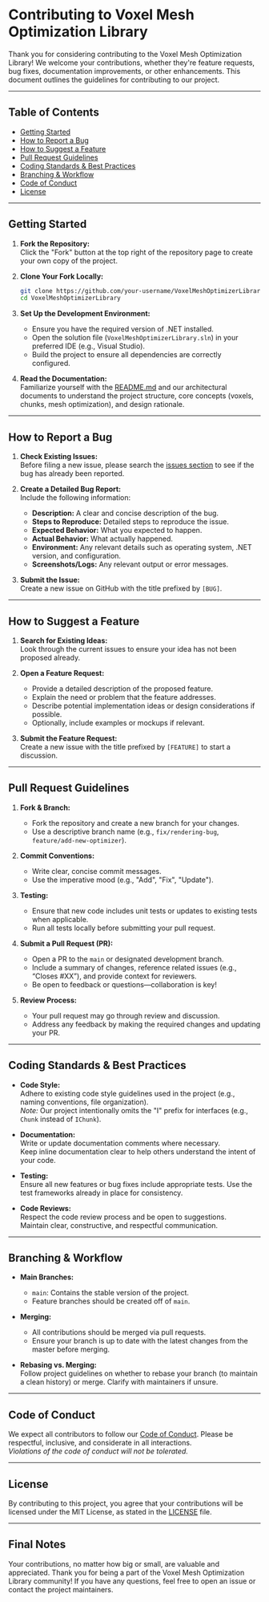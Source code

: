 # Contributing to Voxel Mesh Optimization Library

Thank you for considering contributing to the Voxel Mesh Optimization Library! We welcome your contributions, whether they're feature requests, bug fixes, documentation improvements, or other enhancements. This document outlines the guidelines for contributing to our project.

---

## Table of Contents

- [Getting Started](#getting-started)
- [How to Report a Bug](#how-to-report-a-bug)
- [How to Suggest a Feature](#how-to-suggest-a-feature)
- [Pull Request Guidelines](#pull-request-guidelines)
- [Coding Standards & Best Practices](#coding-standards--best-practices)
- [Branching & Workflow](#branching--workflow)
- [Code of Conduct](#code-of-conduct)
- [License](#license)

---

## Getting Started

1. **Fork the Repository:**  
   Click the "Fork" button at the top right of the repository page to create your own copy of the project.
   
2. **Clone Your Fork Locally:**  
   ```bash
   git clone https://github.com/your-username/VoxelMeshOptimizerLibrary.git
   cd VoxelMeshOptimizerLibrary
   ```

3. **Set Up the Development Environment:**  
   - Ensure you have the required version of .NET installed.
   - Open the solution file (`VoxelMeshOptimizerLibrary.sln`) in your preferred IDE (e.g., Visual Studio).
   - Build the project to ensure all dependencies are correctly configured.

4. **Read the Documentation:**  
   Familiarize yourself with the [README.md](README.md) and our architectural documents to understand the project structure, core concepts (voxels, chunks, mesh optimization), and design rationale.

---

## How to Report a Bug

1. **Check Existing Issues:**  
   Before filing a new issue, please search the [issues section](https://github.com/your-username/VoxelMeshOptimizerLibrary/issues) to see if the bug has already been reported.

2. **Create a Detailed Bug Report:**  
   Include the following information:
   - **Description:** A clear and concise description of the bug.
   - **Steps to Reproduce:** Detailed steps to reproduce the issue.
   - **Expected Behavior:** What you expected to happen.
   - **Actual Behavior:** What actually happened.
   - **Environment:** Any relevant details such as operating system, .NET version, and configuration.
   - **Screenshots/Logs:** Any relevant output or error messages.

3. **Submit the Issue:**  
   Create a new issue on GitHub with the title prefixed by `[BUG]`.

---

## How to Suggest a Feature

1. **Search for Existing Ideas:**  
   Look through the current issues to ensure your idea has not been proposed already.

2. **Open a Feature Request:**  
   - Provide a detailed description of the proposed feature.
   - Explain the need or problem that the feature addresses.
   - Describe potential implementation ideas or design considerations if possible.
   - Optionally, include examples or mockups if relevant.

3. **Submit the Feature Request:**  
   Create a new issue with the title prefixed by `[FEATURE]` to start a discussion.

---

## Pull Request Guidelines

1. **Fork & Branch:**  
   - Fork the repository and create a new branch for your changes.
   - Use a descriptive branch name (e.g., `fix/rendering-bug`, `feature/add-new-optimizer`).

2. **Commit Conventions:**  
   - Write clear, concise commit messages.
   - Use the imperative mood (e.g., "Add", "Fix", "Update").

3. **Testing:**  
   - Ensure that new code includes unit tests or updates to existing tests when applicable.
   - Run all tests locally before submitting your pull request.

4. **Submit a Pull Request (PR):**  
   - Open a PR to the `main` or designated development branch.
   - Include a summary of changes, reference related issues (e.g., “Closes #XX”), and provide context for reviewers.
   - Be open to feedback or questions—collaboration is key!

5. **Review Process:**  
   - Your pull request may go through review and discussion.
   - Address any feedback by making the required changes and updating your PR.

---

## Coding Standards & Best Practices

- **Code Style:**  
  Adhere to existing code style guidelines used in the project (e.g., naming conventions, file organization).  
  *Note:* Our project intentionally omits the "I" prefix for interfaces (e.g., `Chunk` instead of `IChunk`).

- **Documentation:**  
  Write or update documentation comments where necessary.  
  Keep inline documentation clear to help others understand the intent of your code.

- **Testing:**  
  Ensure all new features or bug fixes include appropriate tests.
  Use the test frameworks already in place for consistency.

- **Code Reviews:**  
  Respect the code review process and be open to suggestions.  
  Maintain clear, constructive, and respectful communication.

---

## Branching & Workflow

- **Main Branches:**
  - `main`: Contains the stable version of the project.
  - Feature branches should be created off of `main`.
  
- **Merging:**  
  - All contributions should be merged via pull requests.
  - Ensure your branch is up to date with the latest changes from the master before merging.

- **Rebasing vs. Merging:**  
  Follow project guidelines on whether to rebase your branch (to maintain a clean history) or merge. Clarify with maintainers if unsure.

---

## Code of Conduct

We expect all contributors to follow our [Code of Conduct](CODE_OF_CONDUCT.md). Please be respectful, inclusive, and considerate in all interactions.  
*Violations of the code of conduct will not be tolerated.*

---

## License

By contributing to this project, you agree that your contributions will be licensed under the MIT License, as stated in the [LICENSE](LICENSE) file.

---

## Final Notes

Your contributions, no matter how big or small, are valuable and appreciated. Thank you for being a part of the Voxel Mesh Optimization Library community! If you have any questions, feel free to open an issue or contact the project maintainers.
